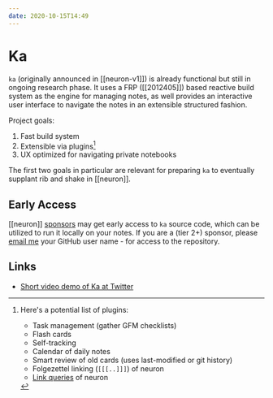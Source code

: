 ```yaml
---
date: 2020-10-15T14:49
---
```


# Ka

`ka` (originally announced in [[neuron-v1]]) is already functional but still in ongoing research phase. It uses a FRP ([[2012405]]) based reactive build system as the engine for managing notes, as well provides an interactive user interface to navigate the notes in an extensible structured fashion.

Project goals:

1. Fast build system
2. Extensible via plugins[^plugins]
3. UX optimized for navigating private notebooks

The first two goals in particular are relevant for preparing `ka` to eventually supplant rib and shake in [[neuron]].

## Early Access

[[neuron]] [sponsors] may get early access to `ka` source code, which can be utilized to run it locally on your notes. If you are a (tier 2+) sponsor, please [email me][email] your GitHub user name - for access to the repository.

[sponsors]: https://github.com/sponsors/srid
[email]: mailto:srid@srid.ca

[^plugins]:
    Here's a potential list of plugins:
    - Task management (gather GFM checklists)
    - Flash cards
    - Self-tracking
    - Calendar of daily notes
    - Smart review of old cards (uses last-modified or git history)
    - Folgezettel linking (`[[[..]]]`) of neuron
    - [Link queries](https://neuron.zettel.page/link-query.html) of neuron
    
## Links

* [Short video demo of Ka at Twitter](https://twitter.com/sridca/status/1317218846026117125)
